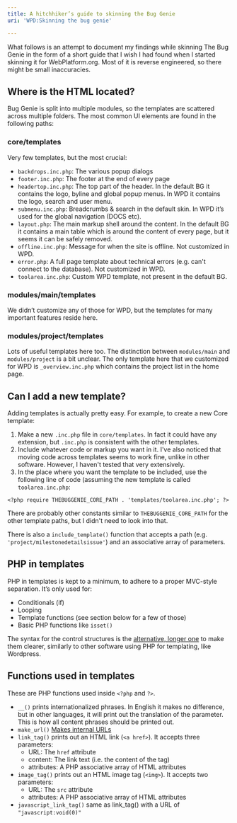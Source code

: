 ```yaml
---
title: A hitchhiker’s guide to skinning the Bug Genie
uri: 'WPD:Skinning the bug genie'

---
```

What follows is an attempt to document my findings while skinning The Bug Genie in the form of a short guide that I wish I had found when I started skinning it for WebPlatform.org. Most of it is reverse engineered, so there might be small inaccuracies.

## Where is the HTML located?

Bug Genie is split into multiple modules, so the templates are scattered across multiple folders. The most common UI elements are found in the following paths:

### core/templates

Very few templates, but the most crucial:

-   `backdrops.inc.php`: The various popup dialogs
-   `footer.inc.php`: The footer at the end of every page
-   `headertop.inc.php`: The top part of the header. In the default BG it contains the logo, byline and global popup menus. In WPD it contains the logo, search and user menu.
-   `submenu.inc.php`: Breadcrumbs & search in the default skin. In WPD it’s used for the global navigation (DOCS etc).
-   `layout.php`: The main markup shell around the content. In the default BG it contains a main table which is around the content of every page, but it seems it can be safely removed.
-   `offline.inc.php`: Message for when the site is offline. Not customized in WPD.
-   `error.php`: A full page template about technical errors (e.g. can't connect to the database). Not customized in WPD.
-   `toolarea.inc.php`: Custom WPD template, not present in the default BG.

### modules/main/templates

We didn’t customize any of those for WPD, but the templates for many important features reside here.

### modules/project/templates

Lots of useful templates here too. The distinction between `modules/main` and `modules/project` is a bit unclear. The only template here that we customized for WPD is `_overview.inc.php` which contains the project list in the home page.

## Can I add a new template?

Adding templates is actually pretty easy. For example, to create a new Core template:

1.  Make a new `.inc.php` file in `core/templates`. In fact it could have any extension, but `.inc.php` is consistent with the other templates.
2.  Include whatever code or markup you want in it. I've also noticed that moving code across templates seems to work fine, unlike in other software. However, I haven't tested that very extensively.
3.  In the place where you want the template to be included, use the following line of code (assuming the new template is called `toolarea.inc.php`:

<!-- -->

    <?php require THEBUGGENIE_CORE_PATH . 'templates/toolarea.inc.php'; ?>

There are probably other constants similar to `THEBUGGENIE_CORE_PATH` for the other template paths, but I didn't need to look into that.

There is also a `include_template()` function that accepts a path (e.g. `'project/milestonedetailsissue'`) and an associative array of parameters.

## PHP in templates

PHP in templates is kept to a minimum, to adhere to a proper MVC-style separation. It’s only used for:

-   Conditionals (if)
-   Looping
-   Template functions (see section below for a few of those)
-   Basic PHP functions like `isset()`

The syntax for the control structures is the [alternative, longer one](http://php.net/manual/en/control-structures.alternative-syntax.php) to make them clearer, similarly to other software using PHP for templating, like Wordpress.

## Functions used in templates

These are PHP functions used inside `<?php` and `?>`.

-   `__()` prints internationalized phrases. In English it makes no difference, but in other languages, it will print out the translation of the parameter. This is how all content phrases should be printed out.
-   `make_url()` [Makes internal URLs](http://issues.thebuggenie.com/wiki/TheBugGenie%3ADevelopment%3ARouting#article_149_toc_3)
-   `link_tag()` prints out an HTML link (`<a href>`). It accepts three parameters:
    -   URL: The `href` attribute
    -   content: The link text (i.e. the content of the tag)
    -   attributes: A PHP associative array of HTML attributes
-   `image_tag()` prints out an HTML image tag (`<img>`). It accepts two parameters:
    -   URL: The `src` attribute
    -   attributes: A PHP associative array of HTML attributes
-   `javascript_link_tag()` same as link\_tag() with a URL of `"javascript:void(0)"`
